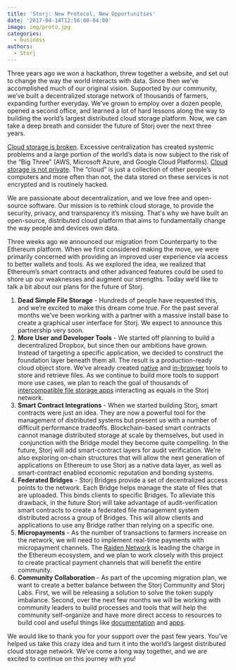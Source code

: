 ```yaml
---
title: 'Storj: New Protocol, New Opportunities'
date: '2017-04-14T12:56:00-04:00'
image: img/proto.jpg
categories:
  - business
authors:
  - Storj
---
```

Three years ago we won a hackathon, threw together a website, and set out to change the way the world interacts with data. Since then we’ve accomplished much of our original vision. Supported by our community, we’ve built a decentralized storage network of thousands of farmers, expanding further everyday. We’ve grown to employ over a dozen people, opened a second office, and learned a lot of hard lessons along the way to building the world’s largest distributed cloud storage platform. Now, we can take a deep breath and consider the future of Storj over the next three years.

<!--more-->

[Cloud storage is broken](http://gizmodo.com/amazon-just-broke-the-internet-1792827856). Excessive centralization has created systemic problems and a large portion of the world’s data is now subject to the risk of the “Big Three” (AWS, Microsoft Azure, and Google Cloud Platforms). [Cloud storage is not private](https://media.licdn.com/mpr/mpr/AAEAAQAAAAAAAAcXAAAAJDk4NzZmMDdkLWU0YzEtNGJjMi05MWU2LTExODZlMzcxN2E5Mw.jpg). The “cloud” is just a collection of other people’s computers and more often than not, the data stored on these services is not encrypted and is routinely hacked.

We are passionate about decentralization, and we love free and open-source software. Our mission is to rethink cloud storage, to provide the security, privacy, and transparency it’s missing. That's why we have built an open-source, distributed cloud platform that aims to fundamentally change the way people and devices own data.

Three weeks ago we announced our migration from Counterparty to the Ethereum platform. When we first considered making the move, we were primarily concerned with providing an improved user experience via access to better wallets and tools. As we explored the idea, we realized that Ethereum’s smart contracts and other advanced features could be used to shore up our weaknesses and augment our strengths. Today we’d like to talk a bit about our plans for the future of Storj.

1.  **Dead Simple File Storage** \- Hundreds of people have requested this, and we’re excited to make this dream come true. For the past several months we’ve been working with a partner with a massive install base to create a graphical user interface for Storj. We expect to announce this partnership very soon.
2.  **More User and Developer Tools** \- We started off planning to build a decentralized Dropbox, but since then our ambitions have grown. Instead of targeting a specific application, we decided to construct the foundation layer beneath them all. The result is a production-ready cloud object store. We’ve already created [native](https://github.com/Storj/libstorj) and [in-browser](https://github.com/Storj/storj.js) tools to store and retrieve files. As we continue to build more tools to support more use cases, we plan to reach the goal of thousands of [intercompatible file storage apps](http://blog.storj.io/post/151390093908/storj-master-plan) interacting as equals in the Storj network.
3.  **Smart Contract Integrations** \- When we started building Storj, smart contracts were just an idea. They are now a powerful tool for the management of distributed systems but present us with a number of difficult performance tradeoffs. Blockchain-based smart contracts cannot manage distributed storage at scale by themselves, but used in  conjunction with the Bridge model they become quite compelling. In the future, Storj will add smart-contract layers for audit verification. We’re also exploring on-chain structures that will allow the next generation of applications on Ethereum to use Storj as a native data layer, as well as smart-contract enabled economic reputation and bonding systems.
4.  **Federated Bridges** \- Storj Bridges provide a set of decentralized access points to the network. Each Bridge helps manage the state of files that are uploaded. This binds clients to specific Bridges. To alleviate this drawback, in the future Storj will take advantage of audit-verification smart contracts to create a federated file management system distributed across a group of Bridges. This will allow clients and applications to use any Bridge rather than relying on a specific one.
5.  **Micropayments** \- As the number of transactions to farmers increase on the network, we will need to implement real-time payments with micropayment channels. The [Raiden Network](http://raiden.network/) is leading the charge in the Ethereum ecosystem, and we plan to work closely with this project to create practical payment channels that will benefit the entire community.
6.  **Community Collaboration** \- As part of the upcoming migration plan, we want to create a better balance between the Storj Community and Storj Labs. First, we will be releasing a solution to solve the token supply imbalance. Second, over the next few months we will be working with community leaders to build processes and tools that will help the community self-organize and have more direct access to resources to build cool and useful things like [documentation](https://www.youtube.com/watch?v=PjbXpdsMIW4) and [apps](https://github.com/Storj/awesome-storj#apps--projects-built-using-storj).

We would like to thank you for your support over the past few years. You’ve helped us take this crazy idea and turn it into the world’s largest distributed cloud storage network. We’ve come a long way together, and we are excited to continue on this journey with you!
